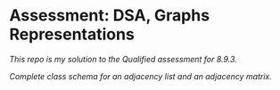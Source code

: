 # Assessment: DSA, Graphs Representations

*This repo is my solution to the Qualified assessment for 8.9.3.*

*Complete class schema for an adjacency list and an adjacency matrix.*
